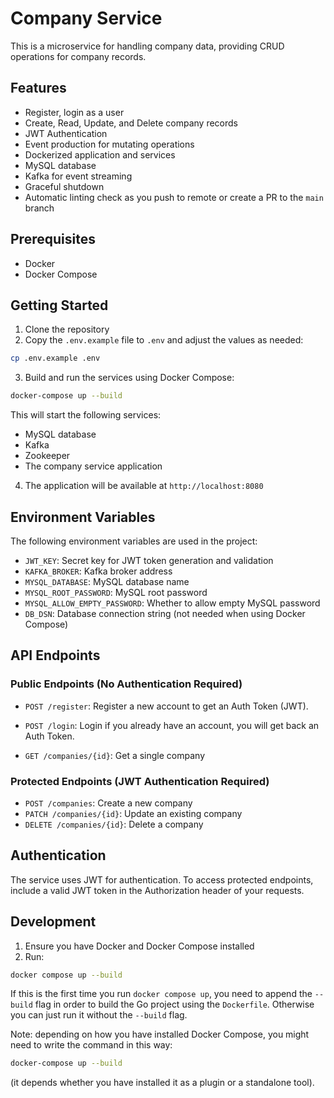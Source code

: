 # Company Service

This is a microservice for handling company data, providing CRUD operations for company records.

## Features

- Register, login as a user
- Create, Read, Update, and Delete company records
- JWT Authentication
- Event production for mutating operations
- Dockerized application and services
- MySQL database
- Kafka for event streaming
- Graceful shutdown
- Automatic linting check as you push to remote or create a PR to the `main` branch

## Prerequisites

- Docker
- Docker Compose

## Getting Started

1. Clone the repository
2. Copy the `.env.example` file to `.env` and adjust the values as needed:
```bash
cp .env.example .env
```
3. Build and run the services using Docker Compose:
```bash
docker-compose up --build
```
This will start the following services:
- MySQL database
- Kafka
- Zookeeper
- The company service application

4. The application will be available at `http://localhost:8080`

## Environment Variables

The following environment variables are used in the project:

- `JWT_KEY`: Secret key for JWT token generation and validation
- `KAFKA_BROKER`: Kafka broker address
- `MYSQL_DATABASE`: MySQL database name
- `MYSQL_ROOT_PASSWORD`: MySQL root password
- `MYSQL_ALLOW_EMPTY_PASSWORD`: Whether to allow empty MySQL password
- `DB_DSN`: Database connection string (not needed when using Docker Compose)

## API Endpoints

### Public Endpoints (No Authentication Required)

- `POST /register`: Register a new account to get an Auth Token (JWT).
- `POST /login`: Login if you already have an account, you will get back an Auth Token.

- `GET /companies/{id}`: Get a single company

### Protected Endpoints (JWT Authentication Required)

- `POST /companies`: Create a new company
- `PATCH /companies/{id}`: Update an existing company
- `DELETE /companies/{id}`: Delete a company

## Authentication

The service uses JWT for authentication. To access protected endpoints, include a valid JWT token in the Authorization header of your requests.

## Development

1. Ensure you have Docker and Docker Compose installed
2. Run:
```bash
docker compose up --build
```
If this is the first time you run `docker compose up`, you need to append the `--build` flag in order to build the Go project using the `Dockerfile`.
Otherwise you can just run it without the `--build` flag.

Note: depending on how you have installed Docker Compose, you might need to write the command in this way:
```bash
docker-compose up --build
```
(it depends whether you have installed it as a plugin or a standalone tool).
